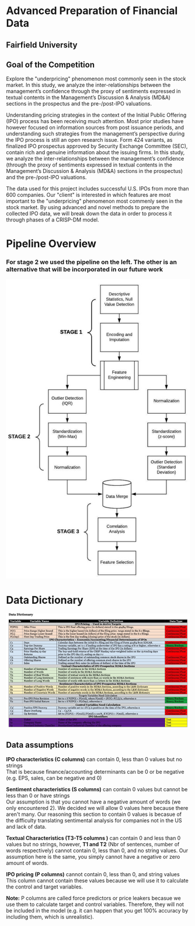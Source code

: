 # Advanced Preparation of Financial Data
## Fairfield University

## Goal of the Competition

Explore the "underpricing" phenomenon most commonly seen in the stock market. In this study, we analyze the inter-relationships between the management’s confidence through the proxy of sentiments expressed in textual contents in the Management’s Discussion &amp; Analysis (MD&amp;A) sections in the prospectus and the pre-/post-IPO valuations. 

Understanding pricing strategies in the context of the Initial Public Offering (IPO) process has been receiving much attention. Most prior studies have however focused on information sources from post issuance periods, and understanding such strategies from the management’s perspective during the IPO process is still an open research issue. Form 424 variants, as finalized IPO prospectus approved by Security Exchange Committee (SEC), contain rich and genuine information about the issuing firms. In this study, we analyze the inter-relationships between the management’s confidence (through the proxy of sentiments expressed in textual contents in the Management’s Discussion & Analysis (MD&A) sections in the prospectus) and the pre-/post-IPO valuations.

The data used for this project includes successful U.S. IPOs from more than 600 companies. Our "client" is interested in which features are most important to the "underpricing" phenomenon most commenly seen in the stock market. By using advanced and novel methods to prepare the collected IPO data, we will break down the data in order to process it through phases of a CRISP-DM model. 

# Pipeline Overview
### For stage 2 we used the pipeline on the left. The other is an alternative that will be incorporated in our future work
![](https://github.com/erikhren/Advanced-Preperation-of-Financial-Data/blob/master/Images/PIPELINE.jpeg)

# Data Dictionary 
![](https://github.com/erikhren/Advanced-Preperation-of-Financial-Data/blob/master/Images/data_dictionary.jpeg)

## Data assumptions

**IPO characteristics (C columns)** can contain 0, less than 0 values but no strings<br>
That is because finance/accounting determinants can be 0 or be negative (e.g. EPS, sales, can be negative and 0)<br>

**Sentiment characteristics (S columns)** can contain 0 values but cannot be less than 0 or have strings<br>
Our assumption is that you cannot have a negative amount of words (we only encountered 2). We decided we will allow 0 values here because there aren't many. Our reasoning this section to contain 0 values is becasue of the difficulty translating sentimental analysis for companies not in the US and lack of data. <br>

**Textual Characteristics (T3-T5 columns )** can contain 0 and less than 0 values but no strings, however, **T1 and T2** (Nbr of sentences, number of words respectively) cannot contain 0, less than 0, and no string values. Our assumption here is the same, you simply cannot have a negative or zero amount of words. <br>

**IPO pricing (P columns)** cannot contain 0, less than 0, and string values <br>
This column cannot contain these values because we will use it to calculate the control and target variables. <br>
    
**Note:** P columns are called force predictors or price leakers becasue we use them to calculate target and control variables. Therefore, they will not be included in the model (e.g. it can happen that you get 100% accuracy by including them, which is unrealistic). 
